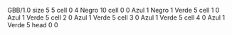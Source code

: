 <gs-board> GBB/1.0
size 5 5
cell 0 4 Negro 10 
cell 0 0 Azul 1 Negro 1 Verde 5 
cell 1 0 Azul 1 Verde 5 
cell 2 0 Azul 1 Verde 5 
cell 3 0 Azul 1 Verde 5 
cell 4 0 Azul 1 Verde 5 
head 0 0
 </gs-board>